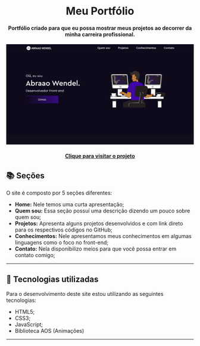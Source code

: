 <h1 align="center">
  <br>Meu Portfólio
</h1>

<h4 align="center">
  Portfólio criado para que eu possa mostrar meus projetos ao decorrer da minha carreira profissional.
</h4>

<div align="center">
  <img src="/assets/images/preview.png" alt="preview">
</div>

<h4 align="center"><a href="https://abraaowendel.github.io/Portfolio/" target="_blank">Clique para visitar o projeto</a></h4>

## 📚 Seções

O site é composto por 5 seções diferentes:

- **Home:** Nele temos uma curta apresentação;
- **Quem sou:** Essa seção possuí uma descrição dizendo um pouco sobre quem sou;
- **Projetos:** Apresenta alguns projetos desenvolvidos e com link direto para os respectivos códigos no GitHub;
- **Conhecimentos:** Nele apresentamos meus conhecimentos em algumas linguagens como o foco no front-end;
- **Contato:** Nela disponibilizo meios para que você possa entrar em contato comigo;

---

## 💼 Tecnologias utilizadas

Para o desenvolvimento deste site estou utilizando as seguintes tecnologias:

- HTML5;
- CSS3;
- JavaScript;
- Biblioteca AOS (Animações)

---
